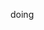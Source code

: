 <!--
 * @Description: 
 * @Version: Beta1.0
 * @Author: 【B站&公众号】Rong姐姐好可爱
 * @Date: 2021-03-08 10:10:27
 * @LastEditors: 【B站&公众号】Rong姐姐好可爱
 * @LastEditTime: 2021-03-08 10:10:28
-->


doing